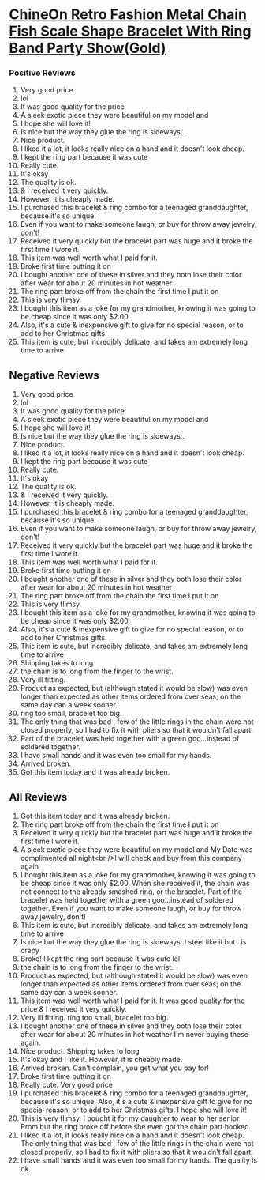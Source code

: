 # [ChineOn Retro Fashion Metal Chain Fish Scale Shape Bracelet With Ring Band Party Show(Gold)](https://products.checkmycream.com/products/ChineOn-Retro-Fashion-Metal-Chain-Fish-Scale-Shape-Bracelet-With-Ring-Band-Party-Show(Gold).html)

### Positive Reviews

<ol>
      <li>Very good price</li>
      <li>lol</li>
      <li>It was good quality for the price</li>
      <li>A sleek exotic piece they were beautiful on my model and</li>
      <li>I hope she will love it!</li>
      <li>Is nice but the way they glue the ring is sideways..</li>
      <li>Nice product.</li>
      <li>I liked it a lot, it looks really nice on a hand and it doesn&#x27;t look cheap.</li>
      <li>I kept the ring part because it was cute</li>
      <li>Really cute.</li>
      <li>It&#x27;s okay</li>
      <li>The quality is ok.</li>
      <li>&amp; I received it very quickly.</li>
      <li>However, it is cheaply made.</li>
      <li>I purchased this bracelet &amp; ring combo for a teenaged granddaughter, because it&#x27;s so unique.</li>
      <li>Even if you want to make someone laugh, or buy for throw away jewelry, don&#x27;t!</li>
      <li>Received it very quickly but the bracelet part was huge and it broke the first time I wore it.</li>
      <li>This item was well worth what I paid for it.  </li>
      <li>Broke first time putting it on</li>
      <li>I bought another one of these in silver and they both lose their color after wear for about 20 minutes in hot weather</li>
      <li>The ring part broke off from the chain the first time I put it on</li>
      <li>This is very flimsy.  </li>
      <li>I bought this item as a joke for my grandmother, knowing it was going to be cheap since it was only $2.00.</li>
      <li>Also, it&#x27;s a cute &amp; inexpensive gift to give for no special reason, or to add to her Christmas gifts.</li>
      <li>This item is cute, but incredibly delicate; and takes am extremely long time to arrive</li>
</ol>


<h2>Negative Reviews</h2>
<ol>
<li> Very good price</li>
<li> lol</li>
<li> It was good quality for the price</li>
<li> A sleek exotic piece they were beautiful on my model and</li>
<li> I hope she will love it!</li>
<li> Is nice but the way they glue the ring is sideways..</li>
<li> Nice product.</li>
<li> I liked it a lot, it looks really nice on a hand and it doesn&#x27;t look cheap.</li>
<li> I kept the ring part because it was cute</li>
<li> Really cute.</li>
<li> It&#x27;s okay</li>
<li> The quality is ok.</li>
<li> &amp; I received it very quickly.</li>
<li> However, it is cheaply made.</li>
<li> I purchased this bracelet &amp; ring combo for a teenaged granddaughter, because it&#x27;s so unique.</li>
<li> Even if you want to make someone laugh, or buy for throw away jewelry, don&#x27;t!</li>
<li> Received it very quickly but the bracelet part was huge and it broke the first time I wore it.</li>
<li> This item was well worth what I paid for it.  </li>
<li> Broke first time putting it on</li>
<li> I bought another one of these in silver and they both lose their color after wear for about 20 minutes in hot weather</li>
<li> The ring part broke off from the chain the first time I put it on</li>
<li> This is very flimsy.  </li>
<li> I bought this item as a joke for my grandmother, knowing it was going to be cheap since it was only $2.00.</li>
<li> Also, it&#x27;s a cute &amp; inexpensive gift to give for no special reason, or to add to her Christmas gifts.</li>
<li> This item is cute, but incredibly delicate; and takes am extremely long time to arrive</li>
<li> Shipping takes to long</li>
<li> the chain is to long from the finger to the wrist.</li>
<li> Very ill fitting.</li>
<li> Product as expected, but (although stated it would be slow) was even longer than expected as other items ordered from over seas; on the same day can a week sooner.</li>
<li> ring too small, bracelet too big.</li>
<li> The only thing that was bad , few of the little rings in the chain were not closed properly, so I had to fix it with pliers so that it wouldn&#x27;t fall apart.</li>
<li> Part of the bracelet was held together with a green goo...instead of soldered together.</li>
<li> I have small hands and it was even too small for my hands.</li>
<li> Arrived broken.</li>
<li> Got this item today and it was already broken.</li>
</ol>

<h2>All Reviews</h2>

<ol>
    <li> Got this item today and it was already broken.</li>
    <li> The ring part broke off from the chain the first time I put it on</li>
    <li> Received it very quickly but the bracelet part was huge and it broke the first time I wore it.</li>
    <li> A sleek exotic piece they were beautiful on my model and My Date was complimented all night&lt;br /&gt;I will check and buy from this company again</li>
    <li> I bought this item as a joke for my grandmother, knowing it was going to be cheap since it was only $2.00. When she received it, the chain was not connect to the already smashed ring, or the bracelet. Part of the bracelet was held together with a green goo...instead of soldered together. Even if you want to make someone laugh, or buy for throw away jewelry, don&#x27;t!</li>
    <li> This item is cute, but incredibly delicate; and takes am extremely long time to arrive</li>
    <li> Is nice but the way they glue the ring is sideways..I steel like it but ..is crapy</li>
    <li> Broke! I kept the ring part because it was cute lol</li>
    <li> the chain is to long from the finger to the wrist.</li>
    <li> Product as expected, but (although stated it would be slow) was even longer than expected as other items ordered from over seas; on the same day can a week sooner.</li>
    <li> This item was well worth what I paid for it.  It was good quality for the price &amp; I received it very quickly.</li>
    <li> Very ill fitting. ring too small, bracelet too big.</li>
    <li> I bought another one of these in silver and they both lose their color after wear for about 20 minutes in hot weather I&#x27;m never buying these again.</li>
    <li> Nice product. Shipping takes to long</li>
    <li> It&#x27;s okay and I like it. However, it is cheaply made.</li>
    <li> Arrived broken. Can&#x27;t complain, you get what you pay for!</li>
    <li> Broke first time putting it on</li>
    <li> Really cute. Very good price</li>
    <li> I purchased this bracelet &amp; ring combo for a teenaged granddaughter, because it&#x27;s so unique. Also, it&#x27;s a cute &amp; inexpensive gift to give for no special reason, or to add to her Christmas gifts. I hope she will love it!</li>
    <li> This is very flimsy.  I bought it for my daughter to wear to her senior Prom but the ring broke off before she even got the chain part hooked.</li>
    <li> I liked it a lot, it looks really nice on a hand and it doesn&#x27;t look cheap. The only thing that was bad , few of the little rings in the chain were not closed properly, so I had to fix it with pliers so that it wouldn&#x27;t fall apart.</li>
    <li> I have small hands and it was even too small for my hands. The quality is ok.</li>
</ol>




